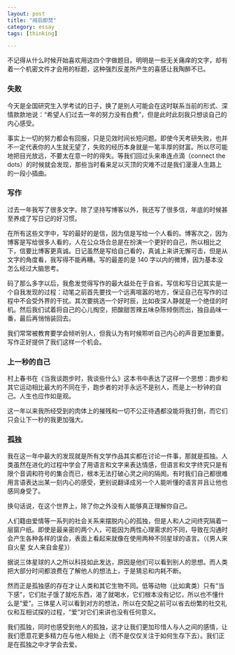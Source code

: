 ```yaml
---
layout: post
title: "阅后即焚"
category: essay
tags: [thinking]

---
```



不记得从什么时候开始喜欢用这四个字做题目。明明是一些无关痛痒的文字，却有着一个机密文件才会用的标题，这种强烈反差所产生的喜感让我陶醉不已。

### 失败

今天是全国研究生入学考试的日子，换了是别人可能会在这时联系当前的形式、深情款款地说：“希望人们过去一年的努力没有白费”，但是此时此刻我只想谈自己的内心感受。


事实上一切的努力都会有回报，只是见效时间长短问题。即使今天考研失败，也并不一定代表你的人生就无望了，失败的经历本身就是一笔丰厚的财富。所以尽可能地把目光放远，不要太在意一时的得失。等我们回过头来串连点滴（connect the dots）的时候就会发现，那些当时看来足以灭顶的灾难不过是我们漫漫人生路上的一段小插曲。


### 写作

过去一年我写了很多文字。除了坚持写博客以外，我还写了很多信，年底的时候甚至养成了写日记的好习惯。


在所有这些文字中，写的最好的是信，因为信是写给一个人看的。博客次之，因为博客是写给很多人看的，人在公众场合总是在扮演一个更好的自己，所以相比之下，信要比博客更真诚。日记虽然是写给自己看的，真诚上来讲无懈可击，但是从文字的角度看，我写得不能再糟。写的最差的是 140 字以内的微博，因为基本没怎么经过大脑思考。


码了那么多字以后，我愈发觉得写作的最大益处在于自省。写信和写日记其实是一个自我发现的过程：动笔之前首先要找一个远离喧嚣的地方，保证自己在写作的过程中不会受外界的干扰。其次要挑选一个好时辰，比如夜深人静就是一个绝佳的时机。然后我们试着将自己的心儿掏空，把酸甜苦辣五味杂陈倾倒而出，独自品味一番，最后再悄悄装回去。


我们常常被教育要学会倾听别人，但我认为有时候聆听自己内心的声音更加重要。写作正好提供了我们这样一个机会。


### 上一秒的自己

村上春书在《当我谈跑步时，我谈些什么》这本书中表达了这样一个思想：跑步和其它运动相比最大的不同在于，跑步者的对手永远不是别人，而是上一秒钟的自己。人生也应作如是观。


这一年以来我所经受到的肉体上的摧残和一切不公正待遇都没能将我打倒，而它们只会让下一秒的我更加强大。

### 孤独


我在这一年中最大的发现就是所有文学作品其实都在讨论一件事，那就是孤独。人类虽然在进化的过程中学会了用语言和文字来表达情感，但语言和文字终究只是有限个音调和符号的集合而已，根本无法打破心灵之间的隔阂。有时我们自己都很难用言语表达出某一刻内心的感受，更别说翻译成另一个人能听懂的语言并且让他也感同身受了。


换句话说，在这个世界上，除了你之外没有人能够真正理解你自己。


人们籍由爱情等一系列的社会关系来摆脱内心的孤独，但是人和人之间终究隔着一层窗户纸。即使是最亲密的两个人，可能因为两性心理需求的不同，导致在沟通时会产生各种各样的误会，表面上看起来就像在使用两种不同星球的语言。（《男人来自火星 女人来自金星》）


据说三体星球的人之所以科技如此发达，原因是他们可以看到别人的思想。而人类把大部分时间都浪费在了解他人的想法上，于是猜忌和内耗不断。


然而正是孤独感的存在才让人类和其它生物不同。低等动物（比如禽类）只有“当下感”，它们肚子饿了就吃东西，渴了就喝水，它们根本没有记忆，所以也不懂什么是“爱”。三体星人可以看到对方的想法，所以在交配之前可以省去纷繁的社交礼仪和互相试探的过程，“爱”对它们来讲也没有任何意义。


我们孤独，同时也感受到他人的孤独，这才让我们更加珍惜人与人之间的感情，让我们愿意花更多精力在与他人相处上（而不是仅仅关注于如何生存下去）。我们正是在孤独之中才学会去爱。
